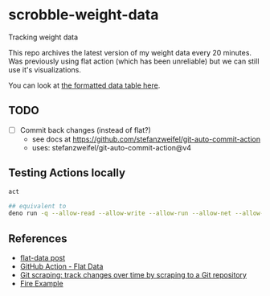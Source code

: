 # scrobble-weight-data

Tracking weight data

This repo archives the latest version of my weight data every 20 minutes.
Was previously using flat action (which has been unreliable) but we can still use it's visualizations.

You can look at
[the formatted data table here](https://flatgithub.com/daneroo/scrobble-weight-data?filename=formatted.json&filters=&sort=stamp%2Cdesc&stickyColumnName=stamp).

## TODO

- [ ] Commit back changes (instead of flat?)
  - see docs at https://github.com/stefanzweifel/git-auto-commit-action
  - uses: stefanzweifel/git-auto-commit-action@v4

## Testing Actions locally

```bash
act

## equivalent to
deno run -q --allow-read --allow-write --allow-run --allow-net --allow-env --unstable postprocess.js observationdata.json
```

## References

- [flat-data post](https://next.github.com/projects/flat-data)
- [GitHub Action - Flat Data](https://github.com/marketplace/actions/flat-data)
- [Git scraping: track changes over time by scraping to a Git repository](https://simonwillison.net/2020/Oct/9/git-scraping/)
- [Fire Example](https://github.com/simonw/ca-fires-history)
